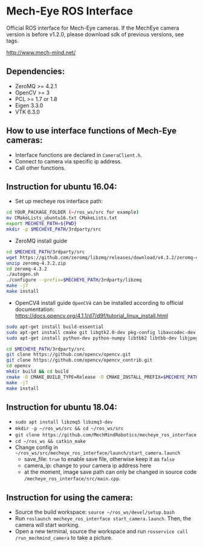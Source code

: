 Mech-Eye ROS Interface
====================
Official ROS interface for Mech-Eye cameras. If the MechEye camera version is before v1.2.0, please download sdk of previous versions, see tags.

<http://www.mech-mind.net/>

## Dependencies:
- ZeroMQ   >= 4.2.1
- OpenCV   >= 3
- PCL      >= 1.7 or 1.8
- Eigen    3.3.0
- VTK      6.3.0

## How to use interface functions of Mech-Eye cameras:
- Interface functions are declared in ```CameraClient.h```.
- Connect to camera via specific ip address.
- Call other functions.

## Instruction for ubuntu 16.04:
- Set up mecheye ros interface path:
```bash
cd YOUR_PACKAGE_FOLDER (~/ros_ws/src for example)
mv CMakeLists_ubuntu16.txt CMakeLists.txt
export MECHEYE_PATH=${PWD}
mkdir -p $MECHEYE_PATH/3rdparty/src
```

- ZeroMQ install guide

```bash
cd $MECHEYE_PATH/3rdparty/src
wget https://github.com/zeromq/libzmq/releases/download/v4.3.2/zeromq-4.3.2.zip
unzip zeromq-4.3.2.zip
cd zeromq-4.3.2
./autogen.sh
./configure --prefix=$MECHEYE_PATH/3rdparty/libzmq
make -j7
make install
```

- OpenCV4 install guide
`OpenCV4` can be installed according to official documentation: https://docs.opencv.org/4.1.1/d7/d9f/tutorial_linux_install.html

```bash
sudo apt-get install build-essential
sudo apt-get install cmake git libgtk2.0-dev pkg-config libavcodec-dev libavformat-dev libswscale-dev
sudo apt-get install python-dev python-numpy libtbb2 libtbb-dev libjpeg-dev libpng-dev libtiff-dev libjasper-dev libdc1394-22-dev

cd $MECHEYE_PATH/3rdparty/src
git clone https://github.com/opencv/opencv.git
git clone https://github.com/opencv/opencv_contrib.git
cd opencv
mkdir build && cd build
cmake -D CMAKE_BUILD_TYPE=Release -D CMAKE_INSTALL_PREFIX=$MECHEYE_PATH/3rdparty/opencv4 ..
make -j7
make install
```

## Instruction for ubuntu 18.04:
- `sudo apt install libzmq5 libzmq3-dev`
- `mkdir -p ~/ros_ws/src && cd ~/ros_ws/src`
- `git clone https://github.com/MechMindRobotics/mecheye_ros_interface`
- `cd ~/ros_ws && catkin_make`
- Change config in `~/ros_ws/src/mecheye_ros_interface/launch/start_camera.launch`
    - save_file: `true` to enable save file, otherwise keep it as `false`
    - camera_ip: change to your camera ip address here
    - at the moment, image save path can only be changed in source code `/mecheye_ros_interface/src/main.cpp`.

## Instruction for using the camera:
- Source the build workspace: `source ~/ros_ws/devel/setup.bash`
- Run `roslaunch mecheye_ros_interface start_camera.launch`. Then, the camera will start working.
- Open a new terminal, source the workspace and run `rosservice call /run_mechmind_camera` to take a picture.
